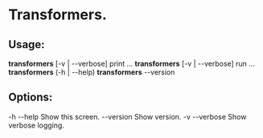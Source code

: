 # Transformers.

## Usage:
  __transformers__ [-v | --verbose] print <filename>...
  __transformers__ [-v | --verbose] run <filename>...
  __transformers__ (-h | --help)
  __transformers__ --version

## Options:
  -h --help     Show this screen.
  --version     Show version.
  -v --verbose  Show verbose logging.
